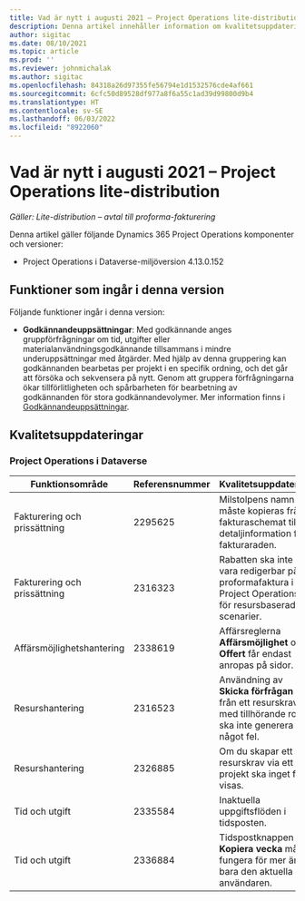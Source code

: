 ```yaml
---
title: Vad är nytt i augusti 2021 – Project Operations lite-distribution
description: Denna artikel innehåller information om kvalitetsuppdateringarna som är tillgängliga i distributionsversionen av Project Operations Lite för augusti 2021.
author: sigitac
ms.date: 08/10/2021
ms.topic: article
ms.prod: ''
ms.reviewer: johnmichalak
ms.author: sigitac
ms.openlocfilehash: 84318a26d97355fe56794e1d1532576cde4af661
ms.sourcegitcommit: 6cfc50d89528df977a8f6a55c1ad39d99800d9b4
ms.translationtype: HT
ms.contentlocale: sv-SE
ms.lasthandoff: 06/03/2022
ms.locfileid: "8922060"
---
```

# <a name="whats-new-august-2021---project-operations-lite-deployment"></a>Vad är nytt i augusti 2021 – Project Operations lite-distribution

_Gäller: Lite-distribution – avtal till proforma-fakturering_

Denna artikel gäller följande Dynamics 365 Project Operations komponenter och versioner:

  - Project Operations i Dataverse-miljöversion 4.13.0.152

## <a name="features-included-in-this-release"></a>Funktioner som ingår i denna version

Följande funktioner ingår i denna version:

- **Godkännandeuppsättningar**: Med godkännande anges gruppförfrågningar om tid, utgifter eller materialanvändningsgodkännande tillsammans i mindre underuppsättningar med åtgärder. Med hjälp av denna gruppering kan godkännanden bearbetas per projekt i en specifik ordning, och det går att försöka och sekvensera på nytt. Genom att gruppera förfrågningarna ökar tillförlitligheten och spårbarheten för bearbetning av godkännanden för stora godkännandevolymer. Mer information finns i [Godkännandeuppsättningar](../../approvals/approval-sets.md).

## <a name="quality-updates"></a>Kvalitetsuppdateringar

### <a name="project-operations-on-dataverse"></a>Project Operations i Dataverse

| **Funktionsområde** | **Referensnummer** | **Kvalitetsuppdatering** |
| --- | --- | --- |
| Fakturering och prissättning | 2295625 | Milstolpens namn måste kopieras från fakturaschemat till detaljinformation för fakturaraden. |
| Fakturering och prissättning | 2316323 | Rabatten ska inte vara redigerbar på en proformafaktura i Project Operations för resursbaserade scenarier. |
|   Affärsmöjlighetshantering | 2338619 | Affärsreglerna **Affärsmöjlighet** och **Offert** får endast anropas på sidor. |
| Resurshantering | 2316523 | Användning av **Skicka förfrågan** från ett resurskrav med tillhörande roll ska inte generera något fel. |
| Resurshantering | 2326885 | Om du skapar ett resurskrav via ett projekt ska inget fel visas. |
| Tid och utgift | 2335584 | Inaktuella uppgiftsflöden i tidsposten. |
| Tid och utgift | 2336884 | Tidspostknappen **Kopiera vecka** måste fungera för mer än bara den aktuella användaren. |
